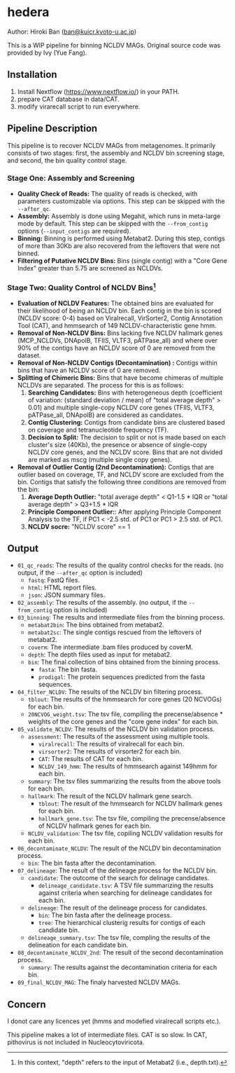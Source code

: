 # hedera
Author: Hiroki Ban (ban@kuicr.kyoto-u.ac.jp)

This is a WIP pipeline for binning NCLDV MAGs.
Original source code was provided by Ivy (Yue Fang).

## Installation
1. Install Nextflow (https://www.nextflow.io/) in your PATH.
2. prepare CAT database in data/CAT.
3. modify virarecall script to run everywhere.

## Pipeline Description

This pipeline is to recover NCLDV MAGs from metagenomes. It primarily consists of two stages: first, the assembly and NCLDV bin screening stage, and second, the bin quality control stage.

### Stage One: Assembly and Screening

- **Quality Check of Reads:** The quality of reads is checked, with parameters customizable via options. This step can be skipped with the `--after_qc`.
- **Assembly:** Assembly is done using Megahit, which runs in meta-large mode by default. This step can be skipped with the `--from_contig` options (`--input_contigs` are required).
- **Binning:** Binning is performed using Metabat2. During this step, contigs of more than 30Kb are also recovered from the leftovers that were not binned.
- **Filtering of Putative NCLDV Bins:** Bins (single contig) with a "Core Gene Index" greater than 5.75 are screened as NCLDVs.

### Stage Two: Quality Control of NCLDV Bins[^1]

- **Evaluation of NCLDV Features:** The obtained bins are evaluated for their likelihood of being an NCLDV bin. Each contig in the bin is scored (NCLDV score: 0-4) based on Viralrecall, VirSorter2, Contig Annotation Tool (CAT), and hmmsearch of 149 NCLDV-characteristic gene hmm.
- **Removal of Non-NCLDV Bins:** Bins lacking five NCLDV hallmark genes (MCP_NCLDVs, DNApolB, TFIIS, VLTF3, pATPase_all) and where over 90% of the contigs have an NCLDV score of 0 are removed from the dataset.
- **Removal of Non-NCLDV Contigs (Decontamination) :** Contigs within bins that have an NCLDV score of 0 are removed.
- **Splitting of Chimeric Bins:** Bins that have become chimeras of multiple NCLDVs are separated. The process for this is as follows:
   1. **Searching Candidates:** Bins with heterogeneous depth (coefficient of variation: (standard deviation / mean) of "total average depth" > 0.01) and multiple single-copy NCLDV core genes (TFIIS, VLTF3, pATPase_all, DNApolB) are considered as candidates.
   2. **Contig Clustering:** Contigs from candidate bins are clustered based on coverage and tetranucleotide frequency (TF).
   3. **Decision to Split:** The decision to split or not is made based on each cluster's size (40Kb), the presence or absence of single-copy NCLDV core genes, and the NCLDV score. Bins that are not divided are marked as mscg (multiple single copy genes).
- **Removal of Outlier Contig (2nd Decontamination):** Contigs that are outlier based on coverage, TF, and NCLDV score are excluded from the bin. Contigs that satisfy the following three conditions are removed from the bin:
   1. **Average Depth Outlier:** "total average depth" < Q1-1.5 \* IQR or "total average depth" > Q3+1.5 \* IQR
   2. **Principle Component Outlier:**: After applying Principle Component Analysis to the TF, if PC1 < -2.5 std. of PC1 or PC1 > 2.5 std. of PC1.
   3. **NCLDV socre:** "NCLDV score" == 1

[^1]: In this context, "depth" refers to the input of Metabat2 (i.e., depth.txt).

## Output

- `01_qc_reads`: The results of the quality control checks for the reads. (no output, if the `--after_qc` option is included)
    - `fastq`: FastQ files.
    - `html`: HTML report files.
    - `json`: JSON summary files.
- `02_assembly`: The results of the assembly. (no output, if the `--from_contig` option is included)
- `03_binning`: The results and intermediate files from the binning process.
    - `metabat2bin`: The bins obtained from metabat2.
    - `metabat2sc`: The single contigs rescued from the leftovers of metabat2.
    - `coverm`: The intermediate .bam files produced by coverM.
    - `depth`: The depth files used as input for metabat2.
    - `bin`: The final collection of bins obtained from the binning process.
        - `fasta`: The bin fasta.
        - `prodigal`: The protein sequences predicted from the fasta sequences.
- `04_filter_NCLDV`: The results of the NCLDV bin filtering process.
  - `tblout`: The results of the hmmsearch for core genes (20 NCVOGs) for each bin.
  - `20NCVOG_weight.tsv`: The tsv file, compiling the precense/absence \* weights of the core genes and the "core gene index" for each bin.
- `05_validate_NCLDV`: The results of the NCLDV bin validation process.
  - `assessment`: The results of the assessment using multiple tools.
    - `viralrecall`: The results of viralrecall for each bin.
    - `virsorter2`: The results of virsorter2 for each bin.
    - `CAT`: The results of CAT for each bin.
    - `NCLDV_149_hmm`: The results of hmmsearch against 149hmm for each bin.
  - `summary`: The tsv files summarizing the results from the above tools for each bin.
  - `hallmark`: The result of the NCLDV hallmark gene search.
    - `tblout`: The result of the hmmsearch for NCLDV hallmark genes for each bin.
    - `hallmark_gene.tsv`: The tsv file, compiling the precense/absence of NCLDV hallmark genes for each bin.
  - `NCLDV_validation`: The tsv file, copiling NCLDV validation results for each bin.
- `06_decontaminate_NCLDV`: The result of the NCLDV bin decontamination process.
  - `bin`: The bin fasta after the decontamination.
- `07_delineage`: The result of the delineage process for the NCLDV bin.
  - `candidate`: The outcome of the search for delinage candidates.
    - `delineage_candidate.tsv`: A TSV file summarizing the results against criteria when searching for delineage candidates for each bin.
  - `delineage`: The result of the delineage process for candidates.
    - `bin`: The bin fasta after the delineage process.
    - `tree`: The hierarchical clusterig results for contigs of each candidate bin.
  - `delineage_summary.tsv`: The tsv file, compling the results of the delineation for each candidate bin.
- `08_decontaminate_NCLDV_2nd`: The result of the second decontamination process.
  - `summary`: The results against the decontamination criteria for each bin.
- `09_final_NCLDV_MAG`: The finaly harvested NCLDV MAGs.



## Concern
I donot care any licences yet (hmms and modefied viralrecall scripts etc.).

This pipeline makes a lot of intermediate files.
CAT is so slow.
In CAT, pithovirus is not included in Nucleocytoviricota.